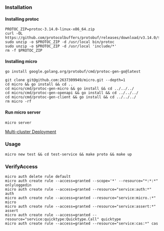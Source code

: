 ### Installation

#### Installing protoc

```shell
PROTOC_ZIP=protoc-3.14.0-linux-x86_64.zip
curl -OL https://github.com/protocolbuffers/protobuf/releases/download/v3.14.0/$PROTOC_ZIP
sudo unzip -o $PROTOC_ZIP -d /usr/local bin/protoc
sudo unzip -o $PROTOC_ZIP -d /usr/local 'include/*'
rm -f $PROTOC_ZIP
```

#### Installing micro

```shell
go install google.golang.org/protobuf/cmd/protoc-gen-go@latest
```

```shell
git clone git@github.com:2637309949/micro.git --depth=1
cd micro && go install && cd ..
cd micro/cmd/protoc-gen-micro && go install && cd ../../../
cd micro/cmd/protoc-gen-openapi && go install && cd ../../../
cd micro/cmd/protoc-gen-client && go install && cd ../../../
rm micro -rf
```

#### Run micro server

```shell
micro server
```

[Multi-cluster Deployment](http://hbchen.com/post/microservice/2019-11-15-go-micro-network/)

### Usage

```shell
micro new test && cd test-service && make proto && make up
```

### VerifyAccess

```shell
micro auth delete rule default
micro auth create rule --access=granted --scope='*' --resource="*:*:*" onlyloggedin
micro auth create rule --access=granted --resource="service:auth:*" auth
micro auth create rule --access=granted --resource="service:micro.:*" micro
micro auth create rule --access=granted --resource="service:assert:*" assert
micro auth create rule --access=granted --resource="service:quicktype:Quicktype.Call" quicktype
micro auth create rule --access=granted --resource="service:cas:*" cas
```
